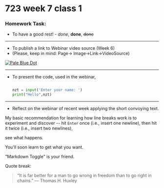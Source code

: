 # 723 week 7 class 1

### Homework Task:
* To have a good rest! - *done*, **done**, ~~done~~

---

* To publish a link to Webinar video source (Week 6)
*   (Please, keep in mind: Page-> Image->Link->VideoSource)

[![Pale Blue Dot](http://peacefulanarchism.com/wp-content/uploads/2014/11/Pale-Blue-Dot-2-450x380.jpg)](https://youtu.be/9hOvzXg8BJQ)

---
  
* To present the code, used in the webinar, 
  ```python
  
  nzt = input('Enter your name: ')
  print("Hello",nzt)

  
  ```

---

* Reflect on the webinar of recent week applying the short convoying text.

My basic recommendation for learning how line breaks work is to experiment and discover -- hit `Enter` once (i.e., insert one newline), 
then hit it twice (i.e., insert two newlines), 
  
  see what happens. 


  You'll soon learn to get what you want. 



  "Markdown Toggle" is your friend.




  
Quote break:
>“It is far better for a man to go wrong in freedom than to go right in chains.” 
>― Thomas H. Huxley 
